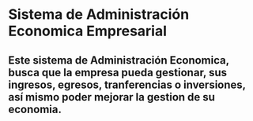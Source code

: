 <h1>Sistema de Administración Economica Empresarial</h1>
<h2>Este sistema de Administración Economica, busca que la empresa pueda gestionar, sus ingresos, egresos, tranferencias o inversiones, así mismo poder mejorar la gestion de su economia.</h2<>
